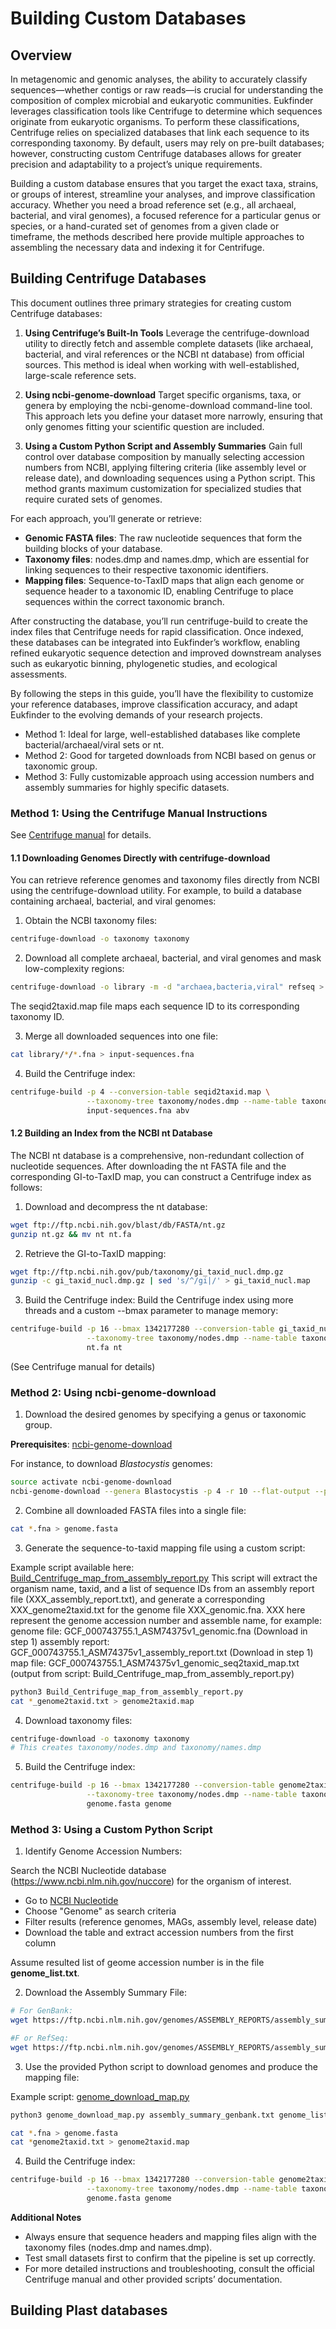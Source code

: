 # Building Custom Databases

## Overview

In metagenomic and genomic analyses, the ability to accurately classify sequences—whether contigs or raw reads—is crucial for understanding the composition of complex microbial and eukaryotic communities. Eukfinder leverages classification tools like Centrifuge to determine which sequences originate from eukaryotic organisms. To perform these classifications, Centrifuge relies on specialized databases that link each sequence to its corresponding taxonomy. By default, users may rely on pre-built databases; however, constructing custom Centrifuge databases allows for greater precision and adaptability to a project’s unique requirements.

Building a custom database ensures that you target the exact taxa, strains, or groups of interest, streamline your analyses, and improve classification accuracy. Whether you need a broad reference set (e.g., all archaeal, bacterial, and viral genomes), a focused reference for a particular genus or species, or a hand-curated set of genomes from a given clade or timeframe, the methods described here provide multiple approaches to assembling the necessary data and indexing it for Centrifuge.

## Building Centrifuge Databases

This document outlines three primary strategies for creating custom Centrifuge databases:

1. **Using Centrifuge’s Built-In Tools**
Leverage the centrifuge-download utility to directly fetch and assemble complete datasets (like archaeal, bacterial, and viral references or the NCBI nt database) from official sources. This method is ideal when working with well-established, large-scale reference sets.

2. **Using ncbi-genome-download**
Target specific organisms, taxa, or genera by employing the ncbi-genome-download command-line tool. This approach lets you define your dataset more narrowly, ensuring that only genomes fitting your scientific question are included.

3. **Using a Custom Python Script and Assembly Summaries**
Gain full control over database composition by manually selecting accession numbers from NCBI, applying filtering criteria (like assembly level or release date), and downloading sequences using a Python script. This method grants maximum customization for specialized studies that require curated sets of genomes.

For each approach, you’ll generate or retrieve:

- **Genomic FASTA files**: The raw nucleotide sequences that form the building blocks of your database.
- **Taxonomy files**: nodes.dmp and names.dmp, which are essential for linking sequences to their respective taxonomic identifiers.
- **Mapping files**: Sequence-to-TaxID maps that align each genome or sequence header to a taxonomic ID, enabling Centrifuge to place sequences within the correct taxonomic branch.
  
After constructing the database, you’ll run centrifuge-build to create the index files that Centrifuge needs for rapid classification. Once indexed, these databases can be integrated into Eukfinder’s workflow, enabling refined eukaryotic sequence detection and improved downstream analyses such as eukaryotic binning, phylogenetic studies, and ecological assessments.

By following the steps in this guide, you’ll have the flexibility to customize your reference databases, improve classification accuracy, and adapt Eukfinder to the evolving demands of your research projects.  

- Method 1: Ideal for large, well-established databases like complete bacterial/archaeal/viral sets or nt.
- Method 2: Good for targeted downloads from NCBI based on genus or taxonomic group.
- Method 3: Fully customizable approach using accession numbers and assembly summaries for highly specific datasets.

### Method 1: Using the Centrifuge Manual Instructions

See [Centrifuge manual](https://ccb.jhu.edu/software/centrifuge/manual.shtml#database-download-and-index-building) for details.

#### 1.1 Downloading Genomes Directly with centrifuge-download

You can retrieve reference genomes and taxonomy files directly from NCBI using the centrifuge-download utility. For example, to build a database containing archaeal, bacterial, and viral genomes:

1. Obtain the NCBI taxonomy files:

```sh
centrifuge-download -o taxonomy taxonomy
```

2. Download all complete archaeal, bacterial, and viral genomes and mask low-complexity regions:

```sh
centrifuge-download -o library -m -d "archaea,bacteria,viral" refseq > seqid2taxid.map
```

The seqid2taxid.map file maps each sequence ID to its corresponding taxonomy ID.

3. Merge all downloaded sequences into one file:

```sh
cat library/*/*.fna > input-sequences.fna
```

4. Build the Centrifuge index:

```sh
centrifuge-build -p 4 --conversion-table seqid2taxid.map \
                 --taxonomy-tree taxonomy/nodes.dmp --name-table taxonomy/names.dmp \
                 input-sequences.fna abv
```

#### 1.2 Building an Index from the NCBI nt Database

The NCBI nt database is a comprehensive, non-redundant collection of nucleotide sequences. After downloading the nt FASTA file and the corresponding GI-to-TaxID map, you can construct a Centrifuge index as follows:

1. Download and decompress the nt database:

```sh
wget ftp://ftp.ncbi.nih.gov/blast/db/FASTA/nt.gz
gunzip nt.gz && mv nt nt.fa
```

2. Retrieve the GI-to-TaxID mapping:

```sh
wget ftp://ftp.ncbi.nih.gov/pub/taxonomy/gi_taxid_nucl.dmp.gz
gunzip -c gi_taxid_nucl.dmp.gz | sed 's/^/gi|/' > gi_taxid_nucl.map
```

3. Build the Centrifuge index:
Build the Centrifuge index using more threads and a custom --bmax parameter to manage memory:

```sh
centrifuge-build -p 16 --bmax 1342177280 --conversion-table gi_taxid_nucl.map \
                 --taxonomy-tree taxonomy/nodes.dmp --name-table taxonomy/names.dmp \
                 nt.fa nt
```

(See Centrifuge manual for details)


### Method 2: Using ncbi-genome-download

1. Download the desired genomes by specifying a genus or taxonomic group. 

**Prerequisites**: [ncbi-genome-download](https://github.com/kblin/ncbi-genome-download)

For instance, to download *Blastocystis* genomes:

```sh
source activate ncbi-genome-download
ncbi-genome-download --genera Blastocystis -p 4 -r 10 --flat-output --progress-bar --formats fasta,assembly-report protozoa
```

2. Combine all downloaded FASTA files into a single file:

```sh
cat *.fna > genome.fasta
```

3. Generate the sequence-to-taxid mapping file using a custom script:

Example script available here: [Build_Centrifuge_map_from_assembly_report.py](https://github.com/RogerLab/Eukfinder/blob/main/Building_custom_DB/Build_Centrifuge_map_from_assembly_report.py)
This script will extract the organism name, taxid, and a list of sequence IDs from an assembly report file (XXX_assembly_report.txt), and generate a corresponding XXX_genome2taxid.txt for the genome file XXX_genomic.fna. XXX here represent the genome accession number and assemble name, for example: 
genome file: GCF_000743755.1_ASM74375v1_genomic.fna               (Download in step 1)
assembly report: GCF_000743755.1_ASM74375v1_assembly_report.txt    (Download in step 1)
map file: GCF_000743755.1_ASM74375v1_genomic_seq2taxid_map.txt    (output from script: Build_Centrifuge_map_from_assembly_report.py)


```sh
python3 Build_Centrifuge_map_from_assembly_report.py
cat *_genome2taxid.txt > genome2taxid.map
```

4. Download taxonomy files:

```sh
centrifuge-download -o taxonomy taxonomy
# This creates taxonomy/nodes.dmp and taxonomy/names.dmp
```

5. Build the Centrifuge index:

```sh
centrifuge-build -p 16 --bmax 1342177280 --conversion-table genome2taxid.map \
                 --taxonomy-tree taxonomy/nodes.dmp --name-table taxonomy/names.dmp \
                 genome.fasta genome
```

### Method 3: Using a Custom Python Script

1. Identify Genome Accession Numbers:
   
Search the NCBI Nucleotide database (https://www.ncbi.nlm.nih.gov/nuccore) for the organism of interest. 

- Go to [NCBI Nucleotide](https://www.ncbi.nlm.nih.gov/nuccore)
- Choose "Genome" as search criteria
- Filter results (reference genomes, MAGs, assembly level, release date)
- Download the table and extract accession numbers from the first column	

Assume resulted list of geome accession number is in the file **genome_list.txt**.

2. Download the Assembly Summary File:

```sh
# For GenBank:
wget https://ftp.ncbi.nlm.nih.gov/genomes/ASSEMBLY_REPORTS/assembly_summary_genbank.txt

#F or RefSeq:
wget https://ftp.ncbi.nlm.nih.gov/genomes/ASSEMBLY_REPORTS/assembly_summary_refseq.txt
```

3. Use the provided Python script to download genomes and produce the mapping file:
   
Example script: [genome_download_map.py](https://github.com/RogerLab/Eukfinder/blob/main/Building_custom_DB/genome_download_map.py)

```sh
python3 genome_download_map.py assembly_summary_genbank.txt genome_list.txt
```

```sh
cat *.fna > genome.fasta
cat *genome2taxid.txt > genome2taxid.map
```

4. Build the Centrifuge index:

```sh
centrifuge-build -p 16 --bmax 1342177280 --conversion-table genome2taxid.map \
                 --taxonomy-tree taxonomy/nodes.dmp --name-table taxonomy/names.dmp \
                 genome.fasta genome
```

**Additional Notes**

- Always ensure that sequence headers and mapping files align with the taxonomy files (nodes.dmp and names.dmp).
- Test small datasets first to confirm that the pipeline is set up correctly.
- For more detailed instructions and troubleshooting, consult the official Centrifuge manual and other provided scripts’ documentation.


## Building Plast databases
